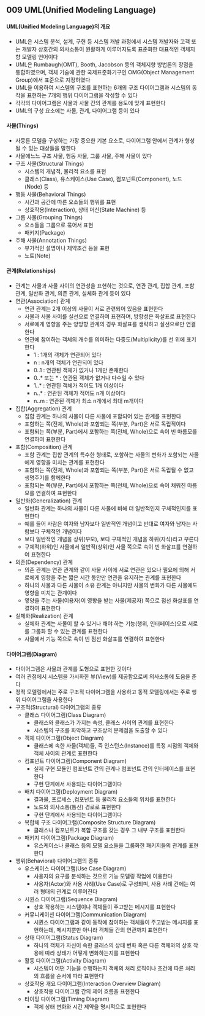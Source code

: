 ## 009 UML(Unified Modeling Language)

#### UML(Unified Modeling Language)의 개요

- UML은 시스템 분석, 설계, 구현 등 시스템 개발 과정에서 시스템 개발자와 고객 또는 개발자 상호간의 의사소통이 원활하게 이루어지도록 표준화한 대표적인 객체지향 모델링 언어이다
- UML은 Rumbaugh(OMT), Booth, Jacobson 등의 객체지향 방법론의 장점을 통합하였으며, 객체 기술에 관한 국제표준화기구인 OMG(Object Management Group)에서 표준으로 지정하였다
- UML을 이용하여 시스템의 구조를 표현하는 6개의 구조 다이어그램과 시스템의 동작을 표현하는 7개의 행위 다이어그램을 작성할 수 있다
- 각각의 다이어그램은 사물과 사물 간의 관계를 용도에 맞게 표현한다
- UML의 구성 요소에는 사물, 관계, 다이어그램 등이 있다



#### 사물(Things)

- 사뭉른 모델을 구성하는 가장 중요한 기본 요소로, 다이어그램 안에서 관계가 형성될 수 있는 대상들을 말한다
- 사물에느느 구조 사물, 행동 사물, 그룹 사물, 주해 사물이 있다
- 구조 사물(Structural Things)
  - 시스템의 개념적, 물리적 요소를 표현
  - 클래스(Class), 유스케이스(Use Case), 컴포넌트(Component), 노드(Node) 등
- 행동 사물(Behavioral Things)
  - 시간과 공간에 따른 요소들의 행위를 표현
  - 상호작용(Interaction), 상태 머신(State Machine) 등
- 그룹 사물(Grouping Things)
  - 요소들을 그룹으로 묶어서 표현
  - 패키지(Package)
- 주해 사물(Annotation Things)
  - 부가적인 설명이나 제약조건 등을 표현
  - 노트(Note)



#### 관계(Relationships)

- 관계는 사물과 사물 사이의 연관성을 표현하는 것으로, 연관 관계, 집합 관계, 포함 관계, 일반화 관계, 의존 관계, 실체화 관계 등이 있다
- 연관(Association) 관계
  - 연관 관계는 2개 이상의 사물이 서로 관련되어 있음을 표현한다
  - 사물과 사물 사이를 실선으로 연결하여 표현하며, 방향성은 화살표로 표현한다
  - 서로에게 영향을 주는 양방향 관계의 경우 화살표를 생략하고 실선으로만 연결한다
  - 연관에 참여하는 객체의 개수를 의미하는 다중도(Multiplicity)를 선 위에 표기한다
    - 1 : 1개의 객체가 연관되어 있다
    - n : n개의 객체가 연관되어 있다
    - 0..1 : 연관된 객체가 없거나 1개만 존재한다
    - 0..* 또는 * : 연관된 객체가 없거나 다수일 수 있다
    - 1..* : 연관된 객체가 적어도 1개 이상이다
    - n..* : 연관된 객체가 적어도 n개 이상이다
    - n..m : 연관된 객체가 최소 n개에서 최대 m개이다
- 집합(Aggregation) 관계
  - 집합 관계는 하나의 사물이 다른 사물에 포함되어 있는 관계를 표현한다
  - 포함하는 쪽(전체, Whole)과 포함되는 쪽(부분, Part)은 서로 독립적이다
  - 포함되는 쪽(부분, Part)에서 포함하는 쪽(전체, Whole)으로 속이 빈 마름모를 연결하여 표현한다
- 포함(Composition) 관계
  - 포함 관계는 집합 관계의 특수한 형태로, 포함하는 사물의 변화가 포함되는 사물에게 영향을 미치는 관계를 표현한다
  - 포함하는 쪽(전체, Whole)과 포함되는 쪽(부분, Part)은 서로 독립될 수 없고 생명주기를 함께한다
  - 포함되는 쪽(부분, Part)에서 포함하는 쪽(전체, Whole)으로 속이 채워진 마름모를 연결하여 표현한다
- 일반화(Generalization) 관계
  - 일반화 관계는 하나의 사물이 다른 사물에 비해 더 일반적인지 구체적인지를 표현한다
  - 예를 들어 사람은 여자와 남자보다 일반적인 개념이고 반대로 여자와 남자는 사람보다 구체적인 개념이다
  - 보다 일반적인 개념을 상위(부모), 보다 구체적인 개념을 하위(자식)라고 부른다
  - 구체적(하위)인 사물에서 일반적(상위)인 사물 쪽으로 속이 빈 화살표를 연결하여 표현한다
- 의존(Dependency) 관계
  - 의존 관계는 연관 관계와 같이 사물 사이에 서로 연관은 있으나 필요에 의해 서로에게 영향을 주는 짧은 시간 동안만 연관을 유지하는 관계를 표현한다
  - 하나의 사물과 다른 사물이 소유 관계는 아니지만 사물의 변화가 다른 사물에도 영향을 미치는 관계이다
  - 옇양을 주는 사물(이용자)이 영향을 받는 사물(제공자) 쪽으로 점선 화살표를 연결하여 표현한다
- 실체화(Realization) 관계
  - 실체화 관계는 사물이 할 수 있거나 해야 하는 기능(행위, 인터페이스)으로 서로를 그룹화 할 수 있는 관계를 표현한다
  - 사물에서 기능 쪽으로 속이 빈 점선 화살표를 연결하여 표현한다



#### 다이어그램(Diagram)

- 다이어그램은 사물과  관계를 도형으로 표현한 것이다
- 여러 관점에서 시스템을 가시화한 뷰(View)를 제공함으로써 의사소통에 도움을 준다
- 정적 모델링에서는 주로 구조적 다이어그램을 사용하고 동적 모델링에서는 주로 행위 다이어그램을 사용한다
- 구조적(Structural) 다이어그램의 종류
  - 클래스 다이어그램(Class Diagram)
    - 클래스와 클래스가 가지는 속성, 클래스 사이의 관계를 표현한다
    - 시스템의 구조를 파악하고 구조상의 문제점을 도출할 수 있다
  - 객체 다이어그램(Object Diagram)
    - 클래스에 속한 사물(객체)들, 즉 인스턴스(Instance)를 특정 시점의 객체와 객체 사이의 관계로 표현한다
  - 컴포넌트 다이어그램(Component Diagram)
    - 실제 구현 모듈인 컴포넌트 간의 관계나 컴포넌트 간의 인터페이스를 표현한다
    - 구현 단계에서 사용되는 다이어그램이다
  - 배치 다이어그램(Deployment Diagram)
    - 결과물, 프로세스 ,컴포넌트 등 물리적 요소들의 위치를 표현한다
    - 노드와 의사소통(통신) 경로로 표현한다
    - 구현 단계에서 사용되는 다이어그램이다
  - 복합체 구조 다이어그램(Composite Structure Diagram)
    - 클래스나 컴포넌트가 복합 구조를 갖는 경우 그 내부 구조를 표현한다
  - 패키지 다이어그램(Package Diagram)
    - 유스케이스나 클래스 등의 모델 요소들을 그룹화한 패키지들의 관계를 표현한다
- 행위(Behavioral) 다이어그램의 종류
  - 유스케이스 다이어그램(Use Case Diagram)
    - 사용자의 요구를 분석하는 것으로 기능 모델링 작업에 이용한다
    - 사용자(Actor)와 사용 사례(Use Case)로 구성되며, 사용 사례 간에는 여러 형태의 관계로 이루어진다
  - 시퀀스 다이어그램(Sequence Diagram)
    - 상호 작용하는 시스템이나 객체들이 주고받는 메시지를 표현한다
  - 커뮤니케이션 다이어그램(Communication Diagram)
    - 시퀀스 다이어그램과 같이 동작에 참여하는 객체들이 주고받는 메시지를 표현하는데, 메시지뿐만 아니라 객체들 간의 연관까지 표현한다
  - 상태 다이어그램(Status Diagram)
    - 하나의 객체가 자신이 속한 클래스의 상태 변화 혹은 다른 객체와의 상호 작용에 따라 상태가 어떻게 변화하는지를 표현한다
  - 활동 다이어그램(Activity Diagram)
    - 시스템이 어떤 기능을 수행하는지 객체의 처리 로직이나 조건에 따른 처리의 흐름을 순서에 따라 표현한다
  - 상호작용 개요 다이어그램(Interaction Overview Diagram)
    - 상호작용 다이어그램 간의 제어 흐름을 표현한다
  - 타이밍 다이어그램(Timing Diagram)
    - 객체 상태 변화와 시간 제약을 명시적으로 표현한다